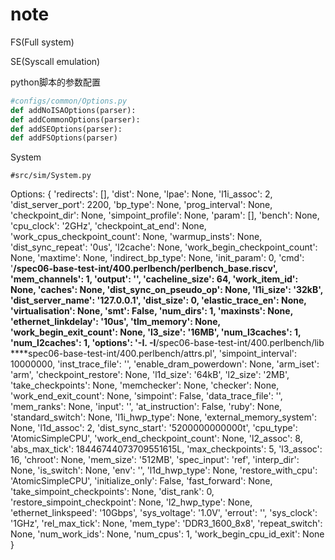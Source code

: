 # note

FS(Full system)

SE(Syscall emulation)



python脚本的参数配置

```python
#configs/common/Options.py
def addNoISAOptions(parser):
def addCommonOptions(parser):
def addSEOptions(parser):
def addFSOptions(parser)
```



System

```
#src/sim/System.py
```



Options: {
'redirects': [], 
'dist': None, 
'lpae': None, 
'l1i_assoc': 2, 
'dist_server_port': 2200, 
'bp_type': None, 
'prog_interval': None, 
'checkpoint_dir': None, 
'simpoint_profile': None, 
'param': [], 
'bench': None, 
'cpu_clock': '2GHz', 
'checkpoint_at_end': None, 
'work_cpus_checkpoint_count': None, 
'warmup_insts': None, 
'dist_sync_repeat': '0us', 
'l2cache': None, 
'work_begin_checkpoint_count': None, 
'maxtime': None, 
'indirect_bp_type': None, 
'init_param': 0, 
'cmd': '****/spec06-base-test-int/400.perlbench/perlbench_base.riscv', 
'mem_channels': 1, 
'output': '', 
'cacheline_size': 64, 
'work_item_id': None, 
'caches': None, 
'dist_sync_on_pseudo_op': None, 
'l1i_size': '32kB', 
'dist_server_name': '127.0.0.1', 
'dist_size': 0, 
'elastic_trace_en': None, 
'virtualisation': None, 
'smt': False, 
'num_dirs': 1, 
'maxinsts': None, 
'ethernet_linkdelay': '10us', 
'tlm_memory': None, 
'work_begin_exit_count': None,
'l3_size': '16MB', 
'num_l3caches': 1, 
'num_l2caches': 1, 
'options': '-I. -I****/spec06-base-test-int/400.perlbench/lib ****spec06-base-test-int/400.perlbench/attrs.pl', 
'simpoint_interval': 10000000, 
'inst_trace_file': '', 
'enable_dram_powerdown': None, 
'arm_iset': 'arm', 
'checkpoint_restore': None, 
'l1d_size': '64kB', 
'l2_size': '2MB', 
'take_checkpoints': None, 
'memchecker': None, 
'checker': None, 
'work_end_exit_count': None, 
'simpoint': False, 
'data_trace_file': '', 
'mem_ranks': None, 
'input': '', 
'at_instruction': False, 
'ruby': None, 
'standard_switch': None, 
'l1i_hwp_type': None, 
'external_memory_system': None, 
'l1d_assoc': 2, 
'dist_sync_start': '5200000000000t', 
'cpu_type': 'AtomicSimpleCPU', 
'work_end_checkpoint_count': None, 
'l2_assoc': 8, 
'abs_max_tick': 18446744073709551615L, 
'max_checkpoints': 5, 
'l3_assoc': 16, 
'chroot': None, 
'mem_size': '512MB', 
'spec_input': 'ref', 
'interp_dir': None, 
'is_switch': None, 
'env': '', 
'l1d_hwp_type': None, 
'restore_with_cpu': 'AtomicSimpleCPU', 
'initialize_only': False, 
'fast_forward': None, 
'take_simpoint_checkpoints': None, 
'dist_rank': 0, 
'restore_simpoint_checkpoint': None, 
'l2_hwp_type': None, 
'ethernet_linkspeed': '10Gbps', 
'sys_voltage': '1.0V', 
'errout': '', 
'sys_clock': '1GHz', 
'rel_max_tick': None, 
'mem_type': 'DDR3_1600_8x8', 
'repeat_switch': None, 
'num_work_ids': None, 
'num_cpus': 1, 
'work_begin_cpu_id_exit': None
}

